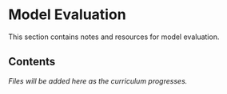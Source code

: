 # Model Evaluation

This section contains notes and resources for model evaluation.

## Contents

*Files will be added here as the curriculum progresses.*